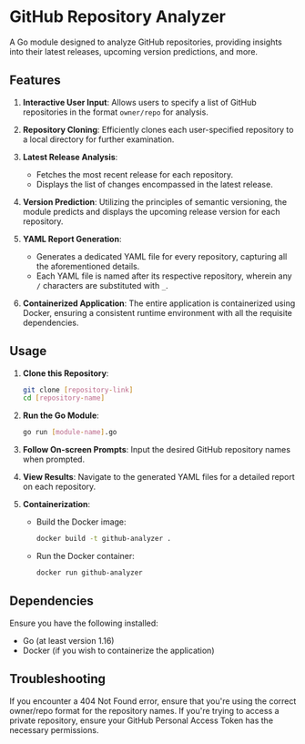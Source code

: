 # GitHub Repository Analyzer

A Go module designed to analyze GitHub repositories, providing insights into their latest releases, upcoming version predictions, and more.

## Features

1. **Interactive User Input**: Allows users to specify a list of GitHub repositories in the format `owner/repo` for analysis.

2. **Repository Cloning**: Efficiently clones each user-specified repository to a local directory for further examination.

3. **Latest Release Analysis**: 
   - Fetches the most recent release for each repository.
   - Displays the list of changes encompassed in the latest release.

4. **Version Prediction**: Utilizing the principles of semantic versioning, the module predicts and displays the upcoming release version for each repository.

5. **YAML Report Generation**:
   - Generates a dedicated YAML file for every repository, capturing all the aforementioned details.
   - Each YAML file is named after its respective repository, wherein any `/` characters are substituted with `_`.

6. **Containerized Application**: The entire application is containerized using Docker, ensuring a consistent runtime environment with all the requisite dependencies.

## Usage

1. **Clone this Repository**:
   ```bash
   git clone [repository-link]
   cd [repository-name]
   ```

2. **Run the Go Module**:
   ```bash
   go run [module-name].go
   ```

3. **Follow On-screen Prompts**: Input the desired GitHub repository names when prompted.

4. **View Results**: Navigate to the generated YAML files for a detailed report on each repository.

5. **Containerization**:
   - Build the Docker image:
     ```bash
     docker build -t github-analyzer .
     ```

   - Run the Docker container:
     ```bash
     docker run github-analyzer
     ```

## Dependencies

Ensure you have the following installed:
- Go (at least version 1.16)
- Docker (if you wish to containerize the application)
  
## Troubleshooting
If you encounter a 404 Not Found error, ensure that you're using the correct owner/repo format for the repository names.
If you're trying to access a private repository, ensure your GitHub Personal Access Token has the necessary permissions.

